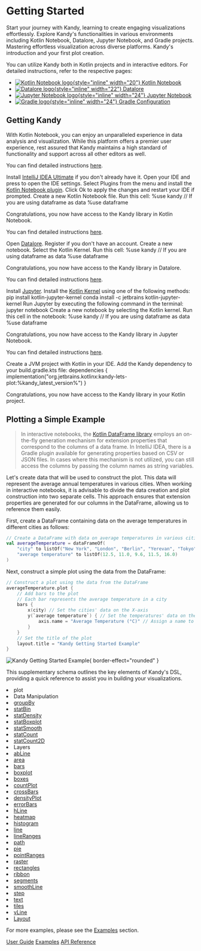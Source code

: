 # Getting Started

<web-summary>
    Start your journey with Kandy, learning to create engaging visualizations effortlessly.
    Explore Kandy's functionalities in various environments including Kotlin Notebook,
    Datalore, Jupyter Notebook, and Gradle projects.
</web-summary>
<card-summary>
    Mastering effortless visualization across diverse platforms.
</card-summary>
<link-summary>
    Kandy's introduction and your first plot creation.
</link-summary>

<show-structure for="Getting Started" depth="0"></show-structure>

You can utilize Kandy both in Kotlin projects and in interactive editors.
For detailed instructions, refer to the respective pages:

* [![Kotlin Notebook logo](ktn_plugin_icon.svg){style="inline" width="20"} Kotlin Notebook](Kandy-in-Kotlin-Notebook.md)
* [![Datalore logo](datalore_icon.svg){style="inline" width="22"} Datalore](Kandy-in-Datalore.md)
* [![Jupyter Notebook logo](jupyter_icon.png){style="inline" width="24"} Jupyter Notebook](Kandy-in-Jupyter-Notebook.md)
* [![Gradle logo](gradle_icon.svg){style="inline" width="24"} Gradle Configuration](Kandy-with-Gradle.md)

## Getting Kandy

<note>
    With Kotlin Notebook, you can enjoy an unparalleled experience in data analysis and visualization.
    While this platform offers a premier user experience,
    rest assured that Kandy maintains a high standard of functionality and support across all other editors as well.
</note>

<tabs>
    <tab title="Kotlin Notebook">
        <procedure title="How to Install Kotlin Notebook?" id="procedure-install-ktn">
            <p>You can find detailed instructions <a href="Kandy-in-Kotlin-Notebook.md">here</a>.</p>
            <step>Install <a href="https://www.jetbrains.com/idea/download">IntelliJ IDEA Ultimate</a> if you don't already have it.</step>
            <step>Open your IDE and press <shortcut key="$Settings"/> to open the IDE settings.</step>
            <step>Select <ui-path>Plugins</ui-path> from the menu and install the <a href="https://plugins.jetbrains.com/plugin/16340-kotlin-notebook">Kotlin Notebook plugin</a>.</step>
            <step>Click <ui-path>Ok</ui-path> to apply the changes and restart your IDE if prompted.</step>
            <step>Create a new Kotlin Notebook file.</step>
            <step>Run this cell:
            <code-block>
                %use kandy
                // If you are using dataframe as data
                %use dataframe
            </code-block>
            </step>
            <p>Congratulations, you now have access to the Kandy library in Kotlin Notebook.</p>
        </procedure>
    </tab>
    <tab title="Datalore">
        <procedure title="How to Use Datalore?" id="procedure-use-datalore">
            <p>You can find detailed instructions <a href="Kandy-in-Datalore.md">here</a>.</p>
            <step>Open <a href="https://datalore.jetbrains.com/">Datalore</a>.</step>
            <step>Register if you don't have an account.</step>
            <step>Create a new notebook.</step>
            <step>Select the Kotlin Kernel.</step>
            <step>Run this cell: 
            <code-block>
                %use kandy
                // If you are using dataframe as data
                %use dataframe
            </code-block>
            </step>
            <p>Congratulations, you now have access to the Kandy library in Datalore.</p>
        </procedure>
    </tab>
    <tab title="Jupyter Notebook">
        <procedure title="How to Install Jupyter with Kotlin?" id="procedure-install-jupyter">
            <p>You can find detailed instructions <a href="Kandy-in-Jupyter-Notebook.md">here</a>.</p>
            <step>Install <a href="https://jupyter.org/install">Jupyter</a>.</step>
            <step>Install the <a href="https://github.com/Kotlin/kotlin-jupyter/tree/master/docs#conda">Kotlin Kernel</a> using one of the following methods:
                <compare first-title="pip" second-title="conda" type="top-bottom">
                    <code-block>
                        pip install kotlin-jupyter-kernel
                    </code-block>
                    <code-block>
                        conda install -c jetbrains kotlin-jupyter-kernel
                    </code-block>
                </compare>
            </step>
            <step>Run Jupyter by executing the following command in the terminal: <code-block>jupyter notebook</code-block></step>
            <step>Create a new notebook by selecting the Kotlin kernel.</step>
            <step>Run this cell in the notebook:
            <code-block>
                %use kandy
                // If you are using dataframe as data
                %use dataframe
            </code-block>
            </step>
            <p>Congratulations, you now have access to the Kandy library in Jupyter Notebook.</p>
        </procedure>
    </tab>
        <tab title="Gradle">
        <procedure title="Gradle Configuration" id="procedure-gradle-conf">
            <p>You can find detailed instructions <a href="Kandy-with-Gradle.md">here</a>.</p>
            <step>Create a JVM project with Kotlin in your IDE.</step>
            <step>Add the Kandy dependency to your <path>build.gradle.kts</path> file:
                <code-block lang="kotlin">
                    dependencies {
                        implementation("org.jetbrains.kotlinx:kandy-lets-plot:%kandy_latest_version%")
                    }
                </code-block>
            </step>
            <p>Congratulations, you now have access to the Kandy library in your Kotlin project.</p>
        </procedure>
    </tab>
</tabs>

## Plotting a Simple Example

> In interactive notebooks, the [Kotlin DataFrame library](https://kotlin.github.io/dataframe/overview.html) employs an
> on-the-fly generation mechanism for extension properties that correspond to the columns of a data frame.
> In IntelliJ IDEA, there is a Gradle plugin available for generating properties based on CSV or JSON files.
> In cases where this mechanism is not utilized,
> you can still access the columns by passing the column names as string variables.

Let's create data that will be used to construct the plot.
This data will represent the average annual temperatures in various cities.
When working in interactive notebooks,
it is advisable to divide the data creation and plot construction into two separate cells.
This approach ensures that extension properties are generated for our columns in the DataFrame,
allowing us to reference them easily.

First, create a DataFrame containing data on the average temperatures in different cities as follows:

```kotlin
// Create a DataFrame with data on average temperatures in various cities
val averageTemperature = dataFrameOf(
    "city" to listOf("New York", "London", "Berlin", "Yerevan", "Tokyo"),
    "average temperature" to listOf(12.5, 11.0, 9.6, 11.5, 16.0)
)
```

Next, construct a simple plot using the data from the DataFrame:

```kotlin
// Construct a plot using the data from the DataFrame
averageTemperature.plot {
    // Add bars to the plot
    // Each bar represents the average temperature in a city
    bars {
        x(city) // Set the cities' data on the X-axis
        y(`average temperature`) { // Set the temperatures' data on the Y-axis
            axis.name = "Average Temperature (°C)" // Assign a name to the Y-axis
        }
    }
    // Set the title of the plot
    layout.title = "Kandy Getting Started Example"
}
```

![Kandy Getting Started Example](getting_sample.svg){ border-effect="rounded" }

This supplementary schema outlines the key elements of Kandy's DSL,
providing a quick reference to assist you in building your visualizations.

<list id="getting-started-list-of-api">
<li>plot
<list>
<li>Data Manipulation
<list>
<li><a href="GroupBy-API.md">groupBy</a></li>
<li><a href="StatBin-API.md">statBin</a></li>
<li><a href="StatDensity-API.md">statDensity</a></li>
<li><a href="StatBoxplot-API.md">statBoxplot</a></li>
<li><a href="StatSmooth-API.md">statSmooth</a></li>
<li><a href="StatCount-API.md">statCount</a></li>
<li><a href="StatCount2D-API.md">statCount2D</a></li>
</list>
</li>
<li>Layers
<list>
<li><a href="AbLine-API.md">abLine</a></li>
<li><a href="Area-API.md">area</a></li>
<li><a href="Bars-API.md">bars</a></li>
<li><a href="Boxplot-API.md">boxplot</a></li>
<li><a href="Boxes-API.md">boxes</a></li>
<li><a href="CountPlot-API.md">countPlot</a></li>
<li><a href="CrossBars-API.md">crossBars</a></li>
<li><a href="DensityPlot-API.md">densityPlot</a></li>
<li><a href="ErrorBars-API.md">errorBars</a></li>
<li><a href="HLine-API.md">hLine</a></li>
<li><a href="Heatmap-API.md">heatmap</a></li>
<li><a href="Histogram-API.md">histogram</a></li>
<li><a href="Line-API.md">line</a></li>
<li><a href="LineRanges-API.md">lineRanges</a></li>
<li><a href="Path-API.md">path</a></li>
<li><a href="Pie-API.md">pie</a></li>
<li><a href="PointRanges-API.md">pointRanges</a></li>
<li><a href="Raster-API.md">raster</a></li>
<li><a href="Rectangles-API.md">rectangles</a></li>
<li><a href="Ribbon-API.md">ribbon</a></li>
<li><a href="Segments-API.md">segments</a></li>
<li><a href="SmoothLine-API.md">smoothLine</a></li>
<li><a href="Step-API.md">step</a></li>
<li><a href="Text-API.md">text</a></li>
<li><a href="Tiles-API.md">tiles</a></li>
<li><a href="VLine-API.md">vLine</a></li>
</list>
</li>
<li><a href="Layout-API.md">Layout</a></li>
</list>
</li>
</list>

For more examples, please see the [Examples](Examples.topic) section.

<seealso style="cards">
    <category ref="get-start">
        <a href="User-Guide.topic">User Guide</a>
        <a href="Examples.topic">Examples</a>
        <a href="API.md">API Reference</a>
    </category>
</seealso>